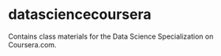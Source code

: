 # datasciencecoursera
Contains class materials for the Data Science Specialization on Coursera.com.
